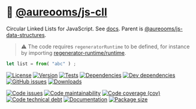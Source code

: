 :repeat: [@aureooms/js-cll](https://aureooms.github.io/js-cll)
==

Circular Linked Lists for JavaScript.
See [docs](https://aureooms.github.io/js-cll/index.html).
Parent is [@aureooms/js-data-structures](https://github.com/aureooms/js-data-structures).

> :warning: The code requires `regeneratorRuntime` to be defined, for instance by importing
> [regenerator-runtime/runtime](https://www.npmjs.com/package/regenerator-runtime).

```js
let list = from( "abc" ) ;
```

[![License](https://img.shields.io/github/license/aureooms/js-cll.svg)](https://raw.githubusercontent.com/aureooms/js-cll/main/LICENSE)
[![Version](https://img.shields.io/npm/v/@aureooms/js-cll.svg)](https://www.npmjs.org/package/@aureooms/js-cll)
[![Tests](https://img.shields.io/github/workflow/status/aureooms/js-cll/ci:test?event=push&label=tests)](https://github.com/aureooms/js-cll/actions/workflows/ci:test.yml?query=branch:main)
[![Dependencies](https://img.shields.io/david/aureooms/js-cll.svg)](https://david-dm.org/aureooms/js-cll)
[![Dev dependencies](https://img.shields.io/david/dev/aureooms/js-cll.svg)](https://david-dm.org/aureooms/js-cll?type=dev)
[![GitHub issues](https://img.shields.io/github/issues/aureooms/js-cll.svg)](https://github.com/aureooms/js-cll/issues)
[![Downloads](https://img.shields.io/npm/dm/@aureooms/js-cll.svg)](https://www.npmjs.org/package/@aureooms/js-cll)

[![Code issues](https://img.shields.io/codeclimate/issues/aureooms/js-cll.svg)](https://codeclimate.com/github/aureooms/js-cll/issues)
[![Code maintainability](https://img.shields.io/codeclimate/maintainability/aureooms/js-cll.svg)](https://codeclimate.com/github/aureooms/js-cll/trends/churn)
[![Code coverage (cov)](https://img.shields.io/codecov/c/gh/aureooms/js-cll/main.svg)](https://codecov.io/gh/aureooms/js-cll)
[![Code technical debt](https://img.shields.io/codeclimate/tech-debt/aureooms/js-cll.svg)](https://codeclimate.com/github/aureooms/js-cll/trends/technical_debt)
[![Documentation](https://aureooms.github.io/js-cll/badge.svg)](https://aureooms.github.io/js-cll/source.html)
[![Package size](https://img.shields.io/bundlephobia/minzip/@aureooms/js-cll)](https://bundlephobia.com/result?p=@aureooms/js-cll)
